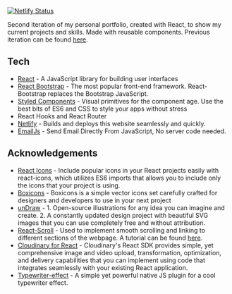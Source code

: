 
[![Netlify Status](https://api.netlify.com/api/v1/badges/09017718-9a9c-4387-960c-3854c3f1f805/deploy-status)](https://app.netlify.com/sites/eager-heisenberg-eb546c/deploys)

Second iteration of my personal portfolio, created with React, to show my current projects and skills. Made with reusable components.
Previous iteration can be found [here](https://github.com/nabarcala/Python-and-Flask-Ex).

## Tech
* [React](https://reactjs.org/) - A JavaScript library for building user interfaces
* [React Bootstrap](https://react-bootstrap.github.io/) - The most popular front-end framework. React-Bootstrap replaces the Bootstrap JavaScript.
* [Styled Components](https://styled-components.com/) - Visual primitives for the component age. Use the best bits of ES6 and CSS to style your apps without stress
*  React Hooks and React Router
* [Netlify](https://www.netlify.com/) - Builds and deploys this website seamlessly and quickly.
* [EmailJs](https://www.emailjs.com/) - Send Email Directly From JavaScript, No server code needed.


## Acknowledgements
* [React Icons](https://react-icons.github.io/react-icons/) - Include popular icons in your React projects easily with react-icons, which utilizes ES6 imports that allows you to include only the icons that your project is using.
* [Boxicons](https://boxicons.com/) - Boxicons is a simple vector icons set carefully crafted for designers and developers to use in your next project
* [unDraw](https://undraw.co/) - 1. Open-source illustrations for any idea you can imagine and create. 2. A constantly updated design project with beautiful SVG images that you can use completely free and without attribution.
* [React-Scroll](https://github.com/fisshy/react-scroll) - Used to implement smooth scrolling and linking to different sections of the webpage. A tutorial can be found [here](https://www.digitalocean.com/community/tutorials/how-to-implement-smooth-scrolling-in-react).
* [Cloudinary for React](https://cloudinary.com/documentation/react_integration) - Cloudinary's React SDK provides simple, yet comprehensive image and video upload, transformation, optimization, and delivery capabilities that you can implement using code that integrates seamlessly with your existing React application.
* [Typewriter-effect](https://www.npmjs.com/package/typewriter-effect) - A simple yet powerful native JS plugin for a cool typewriter effect.



